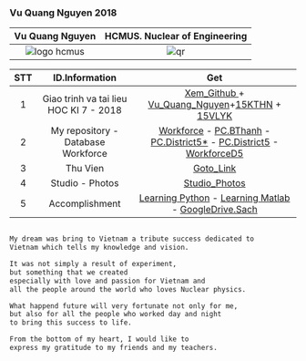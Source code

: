 ### Vu Quang Nguyen 2018
<!-- https://github.com/vuquangnguyen2016/Webpage/edit/master/README.md -->

|Vu Quang Nguyen |HCMUS. Nuclear of Engineering|
|:--:|:--:|
|![logo hcmus](https://user-images.githubusercontent.com/41269309/48658499-57358a80-ea75-11e8-9921-13cd1b700622.jpg)|![qr](https://user-images.githubusercontent.com/41269309/48658417-e2158580-ea73-11e8-971e-e1ee602b7ff8.png)|

|STT |ID.Information|Get|
|:--:|:--:|:--:|
|1|Giao trinh va tai lieu HOC KI 7 - 2018|[Xem_Github ](https://github.com/vuquangnguyen2018/HocKi7---2018) + [Vu_Quang_Nguyen](https://drive.google.com/open?id=1LSMJvKOUMY5Ud94uWuMEMVRoc1Op7JTb)+[15KTHN](https://drive.google.com/drive/u/2/folders/1uPptuEYUVha3dUxcbKW9PCI7CWRsnDuA) + [15VLYK](https://drive.google.com/open?id=1Pmzkzg-VxOScK8z55PYi_zIWUV87tIT7)|
|2|My repository - Database Workforce |[Workforce](https://github.com/vuquangnguyen2016/Workforce) - [PC.BThanh](https://drive.google.com/open?id=1eBhUDLjhls8DX5kuu_Zh8eRCdfyyyXFf) - [PC.District5*](https://drive.google.com/open?id=1ZtjD7L0O4SXA-SZwZK6JAzfBNnlDPQhC) - [PC.District5](https://drive.google.com/open?id=1jM35a4lOAHOQWfdySnYsoH3i0JTFOG0l) - [WorkforceD5](https://github.com/vuquangnguyen2016/WorkforceD5)|
|3| Thu Vien |[Goto_Link](https://github.com/vuquangnguyen2016/Webpage/wiki/Thu-vien) |
|4| Studio - Photos |[Studio_Photos](https://vuquangnguyen2018.github.io/WebStudio/) |
|5| Accomplishment | [Learning Python](https://github.com/vuquangnguyen2016/Webpage/issues/13) -  [Learning Matlab](https://github.com/vuquangnguyen2016/Webpage/issues/14) -  [GoogleDrive.Sach](https://drive.google.com/open?id=0Bz6XJs6zpII1MVNyVGZiLXhkeUk)|


```html

My dream was bring to Vietnam a tribute success dedicated to 
Vietnam which tells my knowledge and vision.

It was not simply a result of experiment,
but something that we created
especially with love and passion for Vietnam and 
all the people around the world who loves Nuclear physics.

What happend future will very fortunate not only for me, 
but also for all the people who worked day and night 
to bring this success to life.

From the bottom of my heart, I would like to 
express my gratitude to my friends and my teachers.




```

<!--NOTE : Môn học cho em nhiều kĩ năng trong làm việc nhóm và giúp em yêu thích bộ môn và chuyên ngành mình theo đuổi
REVIEW  Phòng hơi chật. Thời gian học hơi sớm
REVIEW Cải thiện chất lượng Wifi

 -->


<!-- |Time|Date|Mon thi|Ghi chu|
|:--:|:--:|:--:|:--:|
||10-13/12/2018|Lop Experiment|Openning|
|AM|15/12/2018|May Gia Toc|Presentation|
|08.00 - 12.00|Thus 20/12/2018|UD Geant4 - Coding|Pleasure - [Download](https://drive.google.com/open?id=1cdX0yr-W9qKWDs0du5_UBiy86FqDiH29)|
|08.00 - 12.30|Tue 25/12/2018|UD Nong Y Sinh - Dia Thuy Van|Pleasure|
|08.00| Wed 02/01/2019|UDKHTN Cong nghiep|Presentation|
|08.00| Thu 03/01/2019|Thuc Tap Chuyen de 2|Test.Quizzes|
|08.00 |Fri 04/01/2019|May Gia Toc|Presentation - Test.Private|
|13.00|Fri 04/01/2019|UD Matlab - Coding|Pleasure| -->

<!-- # Lich thi Cuoi ki - 2018 to 2019  -->
<!-- 
|Time|Date|Mon thi|Ghi chu|
|:--:|:--:|:--:|:--:|
|08.00| Wed 02/01/2019|UDKHTN Cong nghiep|Presentation|
|08.00| Thu 03/01/2019|Thuc Tap Chuyen de 2|Test.Quizzes|
|08.00 |Fri 04/01/2019|May Gia Toc|Presentation - Test.Private|
|13.00|Fri 04/01/2019|UD Matlab - Coding|Pleasure|

# Lich Bao cao Luan van: Cu nhan - Thac sy - Tien sy 

|Time|Room|Ghi chu|
|:--:|:--:|:--:|
|13:30- 20.12.2018.| Bo Mon | Seminar khoa học của GS. Itahashi|
|07.30 - 27/12/2018| Bo Mon | Thông báo ngày bảo vệ luận văn cao học các khóa 24, 25 và 26 là thứ 5| -->
